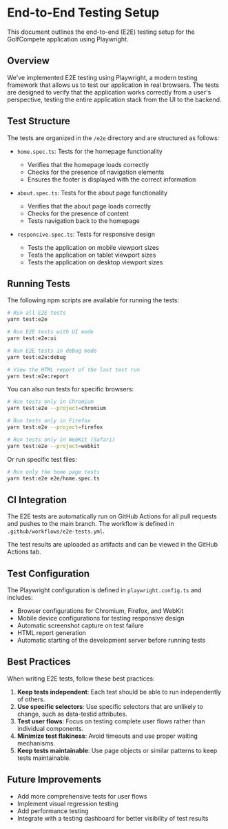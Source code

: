 # End-to-End Testing Setup

This document outlines the end-to-end (E2E) testing setup for the GolfCompete application using Playwright.

## Overview

We've implemented E2E testing using Playwright, a modern testing framework that allows us to test our application in real browsers. The tests are designed to verify that the application works correctly from a user's perspective, testing the entire application stack from the UI to the backend.

## Test Structure

The tests are organized in the `/e2e` directory and are structured as follows:

- `home.spec.ts`: Tests for the homepage functionality
  - Verifies that the homepage loads correctly
  - Checks for the presence of navigation elements
  - Ensures the footer is displayed with the correct information

- `about.spec.ts`: Tests for the about page functionality
  - Verifies that the about page loads correctly
  - Checks for the presence of content
  - Tests navigation back to the homepage

- `responsive.spec.ts`: Tests for responsive design
  - Tests the application on mobile viewport sizes
  - Tests the application on tablet viewport sizes
  - Tests the application on desktop viewport sizes

## Running Tests

The following npm scripts are available for running the tests:

```bash
# Run all E2E tests
yarn test:e2e

# Run E2E tests with UI mode
yarn test:e2e:ui

# Run E2E tests in debug mode
yarn test:e2e:debug

# View the HTML report of the last test run
yarn test:e2e:report
```

You can also run tests for specific browsers:

```bash
# Run tests only in Chromium
yarn test:e2e --project=chromium

# Run tests only in Firefox
yarn test:e2e --project=firefox

# Run tests only in WebKit (Safari)
yarn test:e2e --project=webkit
```

Or run specific test files:

```bash
# Run only the home page tests
yarn test:e2e e2e/home.spec.ts
```

## CI Integration

The E2E tests are automatically run on GitHub Actions for all pull requests and pushes to the main branch. The workflow is defined in `.github/workflows/e2e-tests.yml`.

The test results are uploaded as artifacts and can be viewed in the GitHub Actions tab.

## Test Configuration

The Playwright configuration is defined in `playwright.config.ts` and includes:

- Browser configurations for Chromium, Firefox, and WebKit
- Mobile device configurations for testing responsive design
- Automatic screenshot capture on test failure
- HTML report generation
- Automatic starting of the development server before running tests

## Best Practices

When writing E2E tests, follow these best practices:

1. **Keep tests independent**: Each test should be able to run independently of others.
2. **Use specific selectors**: Use specific selectors that are unlikely to change, such as data-testid attributes.
3. **Test user flows**: Focus on testing complete user flows rather than individual components.
4. **Minimize test flakiness**: Avoid timeouts and use proper waiting mechanisms.
5. **Keep tests maintainable**: Use page objects or similar patterns to keep tests maintainable.

## Future Improvements

- Add more comprehensive tests for user flows
- Implement visual regression testing
- Add performance testing
- Integrate with a testing dashboard for better visibility of test results 
